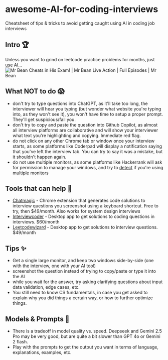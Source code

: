 # awesome-AI-for-coding-interviews
Cheatsheet of tips &amp; tricks to avoid getting caught using AI in coding job interviews

## Intro 🏆
Unless you want to grind on leetcode practice problems for months, just use AI... 
![Mr Bean Cheats in His Exam! | Mr Bean Live Action | Full Episodes | Mr Bean](https://i.makeagif.com/media/10-16-2023/y6fiIg.gif)

## What NOT to do 😱
- don't try to type questions into ChatGPT, as it'll take too long, the interviewer will hear you typing (but wonder what website you're typing into, as they won't see it), you won't have time to setup a proper prompt.  They'll get suspicious/fail you.
- don't try to copy and paste the question into Github Copilot, as almost all interview platforms are collaborative and will show your interviewer what text you're highlighting and copying.  Immediate red flag.
- do not click on any other Chrome tab or window once your interview starts, as some platforms like Coderpad will display a notification saying that you've left the interview tab.  You can try to say it was a mistake, but it shouldn't happen again.
- do not use multiple monitors, as some platforms like Hackerrank will ask for permission to manage your windows, and try to [detect](https://customersupport.hackerrank.com/hc/en-us/articles/17793999314963-Multiple-Monitor-Detection) if you're using multiple monitors

## Tools that can help 🚀
- [Chatmagic](https://www.chatmagic.app) - Chrome extension that generates code solutions to interview questions you screenshot using a keyboard shortcut.  Free to try, then $49/month.  Also works for system design interviews
- [Interviewcoder](https://interviewcoder.co/) - Desktop app to get solutions to coding questions in interviews.  $60/month
- [Leetcodewizard](https://leetcodewizard.io/pricing) - Desktop app to get solutions to interview questions.  $49/month

## Tips ✨
- Get a single large monitor, and keep two windows side-by-side (one with the interview, one with your AI tool)
- screenshot the question instead of trying to copy/paste or type it into the AI
- while you wait for the answer, try asking clarifying questions about input data validation, edge cases, etc.
- You still need to know CS fundamentals, in case you get asked to explain why you did things a certain way, or how to further optimize things.

## Models & Prompts 🤔
- There is a tradeoff in model quality vs. speed.  Deepseek and Gemini 2.5 Pro may be very good, but are quite a bit slower than GPT 4o or Gemini 2 flash.
- Play with the prompts to get the output you want in terms of language, explanations, examples, etc.

